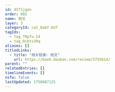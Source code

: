 ```yaml
---
id: d371jgon
order: 602
name: 倒文
layer: 3
categoryId: cat_8abY-bU7
tagIds:
  - tag_TRpfu-I4
  - tag_Ocbts3Oq
aliases: []
titledLinks:
  - title: "相关链接: 倒文"
    url: https://book.douban.com/review/5755614/
parent: ""
relatedEntries: []
timelineEvents: []
nsfw: false
lastUpdated: 1758087125
---
```


